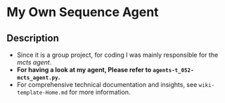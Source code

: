 # My Own Sequence Agent #

## Description ##
 - Since it is a group project, for coding I was mainly responsible for the *mcts agent*.
 - **For having a look at my agent, Please refer to `agents-t_052-mcts_agent.py`.**
 - For comprehensive technical documentation and insights, see `wiki-template-Home.md` for more information.
